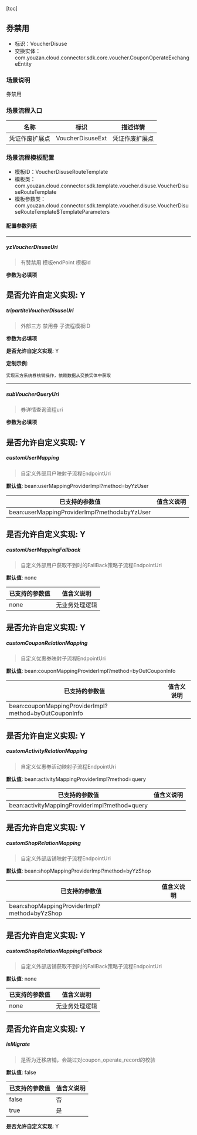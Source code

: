 [toc]

## 券禁用
- 标识：VoucherDisuse
- 交换实体：com.youzan.cloud.connector.sdk.core.voucher.CouponOperateExchangeEntity
### 场景说明
券禁用
### 场景流程入口

名称 | 标识 | 描述详情
---|---|---
凭证作废扩展点 | VoucherDisuseExt | 凭证作废扩展点

### 场景流程模板配置
- 模板ID：VoucherDisuseRouteTemplate
- 模板类：com.youzan.cloud.connector.sdk.template.voucher.disuse.VoucherDisuseRouteTemplate
- 模板参数类：com.youzan.cloud.connector.sdk.template.voucher.disuse.VoucherDisuseRouteTemplate$TemplateParameters

#### 配置参数列表

---
##### yzVoucherDisuseUri
> 有赞禁用 模板endPoint 模板Id

**参数为必填项**


**是否允许自定义实现**: Y
---
##### tripartiteVoucherDisuseUri
> 外部三方 禁用券 子流程模板ID

**参数为必填项**


**是否允许自定义实现**: Y

**定制示例**:
```
实现三方系统券核销操作，依赖数据从交换实体中获取
```
---
##### subVoucherQueryUri
> 券详情查询流程uri

**参数为必填项**


**是否允许自定义实现**: Y
---
##### customUserMapping
> 自定义外部用户映射子流程EndpointUri

**默认值**: bean:userMappingProviderImpl?method=byYzUser

已支持的参数值 | 值含义说明
---|---
bean:userMappingProviderImpl?method=byYzUser | 

**是否允许自定义实现**: Y
---
##### customUserMappingFallback
> 自定义外部用户获取不到时的FallBack策略子流程EndpointUri

**默认值**: none

已支持的参数值 | 值含义说明
---|---
none | 无业务处理逻辑

**是否允许自定义实现**: Y
---
##### customCouponRelationMapping
> 自定义优惠券映射子流程EndpointUri

**默认值**: bean:couponMappingProviderImpl?method=byOutCouponInfo

已支持的参数值 | 值含义说明
---|---
bean:couponMappingProviderImpl?method=byOutCouponInfo | 

**是否允许自定义实现**: Y
---
##### customActivityRelationMapping
> 自定义优惠券活动映射子流程EndpointUri

**默认值**: bean:activityMappingProviderImpl?method=query

已支持的参数值 | 值含义说明
---|---
bean:activityMappingProviderImpl?method=query | 

**是否允许自定义实现**: Y
---
##### customShopRelationMapping
> 自定义外部店铺映射子流程EndpointUri

**默认值**: bean:shopMappingProviderImpl?method=byYzShop

已支持的参数值 | 值含义说明
---|---
bean:shopMappingProviderImpl?method=byYzShop | 

**是否允许自定义实现**: Y
---
##### customShopRelationMappingFallback
> 自定义外部店铺获取不到时的FallBack策略子流程EndpointUri

**默认值**: none

已支持的参数值 | 值含义说明
---|---
none | 无业务处理逻辑

**是否允许自定义实现**: Y
---
##### isMigrate
> 是否为迁移店铺，会跳过对coupon_operate_record的校验

**默认值**: false

已支持的参数值 | 值含义说明
---|---
false | 否
true | 是

**是否允许自定义实现**: Y

